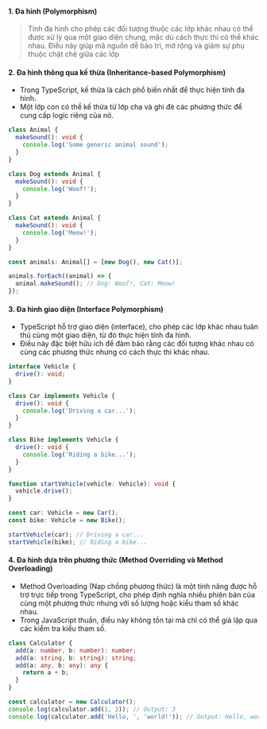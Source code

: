 #### 1. Đa hình (Polymorphism)

> Tính đa hình cho phép các đối tượng thuộc các lớp khác nhau có thể được xử lý qua một giao diện chung, mặc dù cách thực thi có thể khác nhau. Điều này giúp mã nguồn dễ bảo trì, mở rộng và giảm sự phụ thuộc chặt chẽ giữa các lớp

#### 2. Đa hình thông qua kế thừa (Inheritance-based Polymorphism)

- Trong TypeScript, kế thừa là cách phổ biến nhất để thực hiện tính đa hình.
- Một lớp con có thể kế thừa từ lớp cha và ghi đè các phương thức để cung cấp logic riêng của nó.

```ts
class Animal {
  makeSound(): void {
    console.log('Some generic animal sound');
  }
}

class Dog extends Animal {
  makeSound(): void {
    console.log('Woof!');
  }
}

class Cat extends Animal {
  makeSound(): void {
    console.log('Meow!');
  }
}

const animals: Animal[] = [new Dog(), new Cat()];

animals.forEach((animal) => {
  animal.makeSound(); // Dog: Woof!, Cat: Meow!
});
```

#### 3. Đa hình giao diện (Interface Polymorphism)

- TypeScript hỗ trợ giao diện (interface), cho phép các lớp khác nhau tuân thủ cùng một giao diện, từ đó thực hiện tính đa hình.
- Điều này đặc biệt hữu ích để đảm bảo rằng các đối tượng khác nhau có cùng các phương thức nhưng có cách thực thi khác nhau.

```ts
interface Vehicle {
  drive(): void;
}

class Car implements Vehicle {
  drive(): void {
    console.log('Driving a car...');
  }
}

class Bike implements Vehicle {
  drive(): void {
    console.log('Riding a bike...');
  }
}

function startVehicle(vehicle: Vehicle): void {
  vehicle.drive();
}

const car: Vehicle = new Car();
const bike: Vehicle = new Bike();

startVehicle(car); // Driving a car...
startVehicle(bike); // Riding a bike...
```

#### 4. Đa hình dựa trên phương thức (Method Overriding và Method Overloading)

- Method Overloading (Nạp chồng phương thức) là một tính năng được hỗ trợ trực tiếp trong TypeScript, cho phép định nghĩa nhiều phiên bản của cùng một phương thức nhưng với số lượng hoặc kiểu tham số khác nhau.
- Trong JavaScript thuần, điều này không tồn tại mà chỉ có thể giả lập qua các kiểm tra kiểu tham số.

```ts
class Calculator {
  add(a: number, b: number): number;
  add(a: string, b: string): string;
  add(a: any, b: any): any {
    return a + b;
  }
}

const calculator = new Calculator();
console.log(calculator.add(1, 2)); // Output: 3
console.log(calculator.add('Hello, ', 'world!')); // Output: Hello, world!
```
